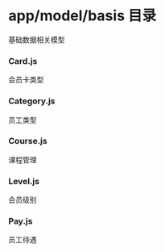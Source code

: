 # app/model/basis 目录
基础数据相关模型
### Card.js
会员卡类型
### Category.js
员工类型
### Course.js
课程管理
### Level.js
会员级别
### Pay.js
员工待遇
